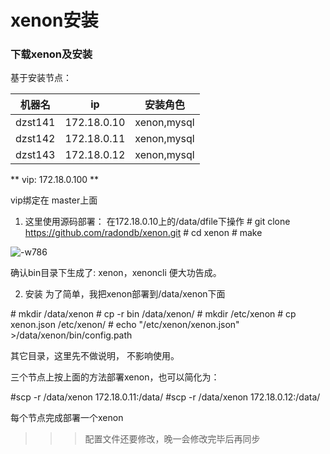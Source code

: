 # xenon安装

### 下载xenon及安装

基于安装节点：

| 机器名 | ip | 安装角色 |
| --- | --- | --- |
| dzst141 | 172.18.0.10 | xenon,mysql |
| dzst142 | 172.18.0.11 | xenon,mysql |
| dzst143 | 172.18.0.12 | xenon,mysql | 


** vip: 172.18.0.100 **

vip绑定在 master上面

1. 这里使用源码部署：
   在172.18.0.10上的/data/dfile下操作
   \# git clone https://github.com/radondb/xenon.git
   \# cd xenon
   \# make 
   
![-w786](/image/15433875881869/15433897852102.jpg)

确认bin目录下生成了: xenon，xenoncli 便大功告成。

2. 安装
为了简单，我把xenon部署到/data/xenon下面

\# mkdir /data/xenon
\# cp -r bin /data/xenon/
\# mkdir /etc/xenon
\# cp xenon.json /etc/xenon/
\# echo "/etc/xenon/xenon.json" >/data/xenon/bin/config.path

其它目录，这里先不做说明， 不影响使用。  

三个节点上按上面的方法部署xenon，也可以简化为：

\#scp -r /data/xenon 172.18.0.11:/data/
\#scp -r /data/xenon 172.18.0.12:/data/

每个节点完成部署一个xenon

>>>配置文件还要修改，晚一会修改完毕后再同步

